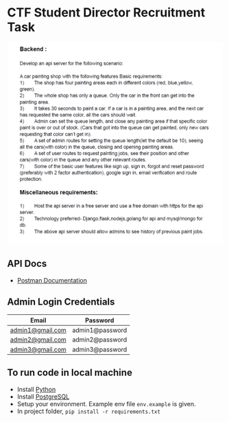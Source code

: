 # CTF Student Director Recruitment Task
![Task Question](./images/ctf_task.png)


## API Docs
- [Postman Documentation](http://ctf-sd-task-paargav.herokuapp.com/api-docs) 

## Admin Login Credentials
Email | Password
------------ | -------------
admin1@gmail.com | admin1@password
admin2@gmail.com | admin2@password
admin3@gmail.com | admin3@password


## To run code in local machine
- Install [Python](https://www.youtube.com/watch?v=UvcQlPZ8ecA)
- Install [PostgreSQL](https://www.youtube.com/watch?v=e1MwsT5FJRQ)
- Setup your environment. Example env file ```env.example``` is given.  
- In project folder, ```pip install -r requirements.txt```

